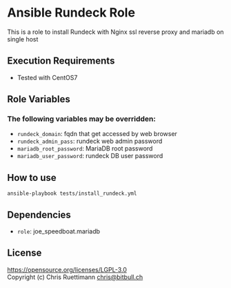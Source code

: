 # Ansible Rundeck Role
This is a role to install Rundeck with Nginx ssl reverse proxy and mariadb on single host

## Execution Requirements
- Tested with CentOS7

## Role Variables

### The following variables may be overridden:
* `rundeck_domain`: fqdn that get accessed by web browser
* `rundeck_admin_pass`: rundeck web admin password
* `mariadb_root_password`: MariaDB root password
* `mariadb_user_password`: rundeck DB user password

## How to use
`ansible-playbook tests/install_rundeck.yml`

## Dependencies
* `role`: joe_speedboat.mariadb 

## License
https://opensource.org/licenses/LGPL-3.0    
Copyright (c) Chris Ruettimann <chris@bitbull.ch>  

